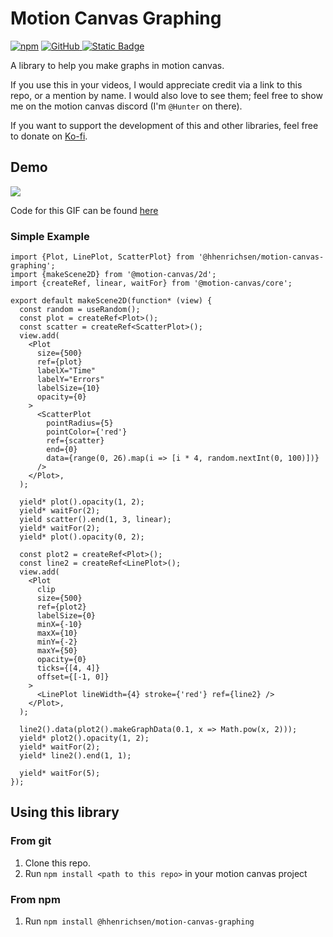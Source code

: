 # Motion Canvas Graphing

[![npm](https://img.shields.io/npm/v/%40hhenrichsen%2Fmotion-canvas-graphing?style=for-the-badge&logo=npm)](https://www.npmjs.com/package/@hhenrichsen/motion-canvas-graphing)
[![GitHub](https://img.shields.io/github/v/tag/hhenrichsen/motion-canvas-graphing?style=for-the-badge&logo=github&label=GitHub) ](https://github.com/hhenrichsen/motion-canvas-graphing)
[![Static Badge](https://img.shields.io/badge/Donate-Kofi?style=for-the-badge&label=KoFi&color=%23FF5722)](https://ko-fi.com/hhenrichsen)

A library to help you make graphs in motion canvas.

If you use this in your videos, I would appreciate credit via a link to this
repo, or a mention by name. I would also love to see them; feel free to show me
on the motion canvas discord (I'm `@Hunter` on there).

If you want to support the development of this and other libraries, feel free to
donate on [Ko-fi](https://ko-fi.com/hhenrichsen).

## Demo

![](https://github.com/hhenrichsen/motion-canvas-graphing/releases/download/latest/output-big.gif)

Code for this GIF can be found
[here](https://github.com/hhenrichsen/motion-canvas-graphing/blob/main/test/src/scenes/test.tsx)

### Simple Example

```tsx
import {Plot, LinePlot, ScatterPlot} from '@hhenrichsen/motion-canvas-graphing';
import {makeScene2D} from '@motion-canvas/2d';
import {createRef, linear, waitFor} from '@motion-canvas/core';

export default makeScene2D(function* (view) {
  const random = useRandom();
  const plot = createRef<Plot>();
  const scatter = createRef<ScatterPlot>();
  view.add(
    <Plot
      size={500}
      ref={plot}
      labelX="Time"
      labelY="Errors"
      labelSize={10}
      opacity={0}
    >
      <ScatterPlot
        pointRadius={5}
        pointColor={'red'}
        ref={scatter}
        end={0}
        data={range(0, 26).map(i => [i * 4, random.nextInt(0, 100)])}
      />
    </Plot>,
  );

  yield* plot().opacity(1, 2);
  yield* waitFor(2);
  yield scatter().end(1, 3, linear);
  yield* waitFor(2);
  yield* plot().opacity(0, 2);

  const plot2 = createRef<Plot>();
  const line2 = createRef<LinePlot>();
  view.add(
    <Plot
      clip
      size={500}
      ref={plot2}
      labelSize={0}
      minX={-10}
      maxX={10}
      minY={-2}
      maxY={50}
      opacity={0}
      ticks={[4, 4]}
      offset={[-1, 0]}
    >
      <LinePlot lineWidth={4} stroke={'red'} ref={line2} />
    </Plot>,
  );

  line2().data(plot2().makeGraphData(0.1, x => Math.pow(x, 2)));
  yield* plot2().opacity(1, 2);
  yield* waitFor(2);
  yield* line2().end(1, 1);

  yield* waitFor(5);
});
```

## Using this library

### From git

1. Clone this repo.
1. Run `npm install <path to this repo>` in your motion canvas project

### From npm

1. Run `npm install @hhenrichsen/motion-canvas-graphing`
